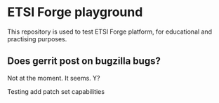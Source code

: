 # ETSI Forge playground

This repository  is used to test ETSI Forge platform, for educational and practising purposes.


## Does gerrit post on bugzilla bugs?

Not at the moment. It seems.
Y?

Testing add patch set capabilities